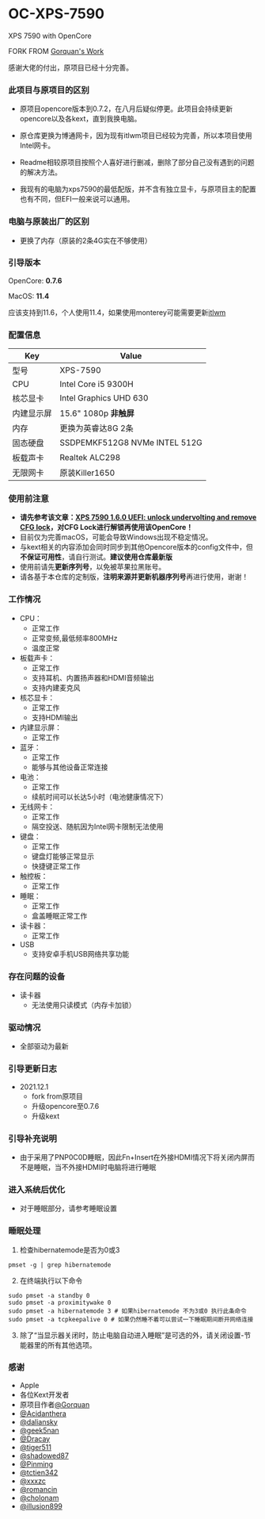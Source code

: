 # OC-XPS-7590

XPS 7590 with OpenCore

FORK FROM [Gorquan's Work](https://github.com/gorquan/OC-XPS-7590)

感谢大佬的付出，原项目已经十分完善。

### 此项目与原项目的区别

- 原项目opencore版本到0.7.2，在八月后疑似停更。此项目会持续更新opencore以及各kext，直到我换电脑。

- 原仓库更换为博通网卡，因为现有itlwm项目已经较为完善，所以本项目使用Intel网卡。

- Readme相较原项目按照个人喜好进行删减，删除了部分自己没有遇到的问题的解决方法。

- 我现有的电脑为xps7590的最低配版，并不含有独立显卡，与原项目主的配置也有不同，但EFI一般来说可以通用。

### 电脑与原装出厂的区别

- 更换了内存（原装的2条4G实在不够使用）

### 引导版本

OpenCore: **0.7.6**

MacOS:  **11.4** 

应该支持到11.6，个人使用11.4，如果使用monterey可能需要更新[itlwm](https://github.com/OpenIntelWireless/itlwm)

### 配置信息

| Key   | Value                         |
| ----- | ----------------------------- |
| 型号    | XPS-7590                      |
| CPU   | Intel Core i5 9300H           |
| 核芯显卡  | Intel Graphics UHD 630        |
| 内建显示屏 | 15.6" 1080p **非触屏**           |
| 内存    | 更换为英睿达8G 2条                   |
| 固态硬盘  | SSDPEMKF512G8 NVMe INTEL 512G |
| 板载声卡  | Realtek ALC298                |
| 无限网卡  | 原装Killer1650                  |

### 使用前注意

- **请先参考该文章：[XPS 7590 1.6.0 UEFI: unlock undervolting and remove CFG lock](https://www.reddit.com/r/Dell/comments/fzv599/xps_7590_160_uefi_unlock_undervolting_and_remove/)，对CFG Lock进行解锁再使用该OpenCore！**
- 目前仅为完善macOS，可能会导致Windows出现不稳定情况。
- 与kext相关的内容添加会同时同步到其他Opencore版本的config文件中，但**不保证可用性**，请自行测试。**建议使用仓库最新版**
- 使用前请先**更新序列号**，以免被苹果拉黑账号。
- 请各基于本仓库的定制版，**注明来源并更新机器序列号**再进行使用，谢谢！

### 工作情况

- CPU：
  - 正常工作
  - 正常变频,最低频率800MHz
  - 温度正常
- 板载声卡：
  - 正常工作
  - 支持耳机、内置扬声器和HDMI音频输出
  - 支持内建麦克风
- 核芯显卡：
  - 正常工作
  - 支持HDMI输出
- 内建显示屏：
  - 正常工作
- 蓝牙：
  - 正常工作
  - 能够与其他设备正常连接
- 电池：
  - 正常工作
  - 续航时间可以长达5小时（电池健康情况下）
- 无线网卡：
  - 正常工作
  - 隔空投送、随航因为Intel网卡限制无法使用
- 键盘：
  - 正常工作
  - 键盘灯能够正常显示
  - 快捷键正常工作
- 触控板：
  - 正常工作
- 睡眠：
  - 正常工作
  - 盒盖睡眠正常工作
- 读卡器：
  - 正常工作
- USB
  - 支持安卓手机USB网络共享功能

### 存在问题的设备

- 读卡器
  - 无法使用只读模式（内存卡加锁）

### 驱动情况

- 全部驱动为最新

### 引导更新日志

- 2021.12.1
  - fork from原项目
  - 升级opencore至0.7.6
  - 升级kext

### 引导补充说明

- 由于采用了PNP0C0D睡眠，因此Fn+Insert在外接HDMI情况下将关闭内屏而不是睡眠，当不外接HDMI时电脑将进行睡眠

### 进入系统后优化

- 对于睡眠部分，请参考睡眠设置

### 睡眠处理

1. 检查hibernatemode是否为0或3

```shell
pmset -g | grep hibernatemode
```

2. 在终端执行以下命令

```shell
sudo pmset -a standby 0
sudo pmset -a proximitywake 0
sudo pmset -a hibernatemode 3 # 如果hibernatemode 不为3或0 执行此条命令
sudo pmset -a tcpkeepalive 0 # 如果仍然睡不着可以尝试一下睡眠期间断开网络连接
```

3. 除了“当显示器关闭时，防止电脑自动进入睡眠”是可选的外，请关闭设置-节能器里的所有其他选项。

### 感谢

- Apple
- 各位Kext开发者
- 原项目作者[@Gorquan](https://github.com/gorquan)
- [@Acidanthera](https://github.com/acidanthera)
- [@daliansky](https://github.com/daliansky)
- [@geek5nan](https://github.com/geek5nan/Hackintosh-XPS7590)
- [@Dracay](https://github.com/Dracay)
- [@tiger511](https://github.com/tiger511)
- [@shadowed87](https://github.com/shadowed87)
- [@Pinming](https://github.com/Pinming)
- [@tctien342](https://github.com/tctien342)
- [@xxxzc](https://github.com/xxxzc)
- [@romancin](https://github.com/romancin)
- [@cholonam](https://github.com/cholonam)
- [@illusion899](https://github.com/illusion899)
